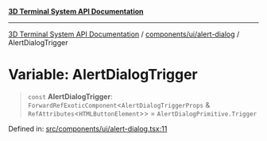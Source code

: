 [**3D Terminal System API Documentation**](../../../../README.md)

***

[3D Terminal System API Documentation](../../../../README.md) / [components/ui/alert-dialog](../README.md) / AlertDialogTrigger

# Variable: AlertDialogTrigger

> `const` **AlertDialogTrigger**: `ForwardRefExoticComponent`\<`AlertDialogTriggerProps` & `RefAttributes`\<`HTMLButtonElement`\>\> = `AlertDialogPrimitive.Trigger`

Defined in: [src/components/ui/alert-dialog.tsx:11](https://github.com/Dicommunitas/ThreeJS_Terminal_3D/blob/824631c882bd29351bc730ad23d22c22cce24127/src/components/ui/alert-dialog.tsx#L11)
